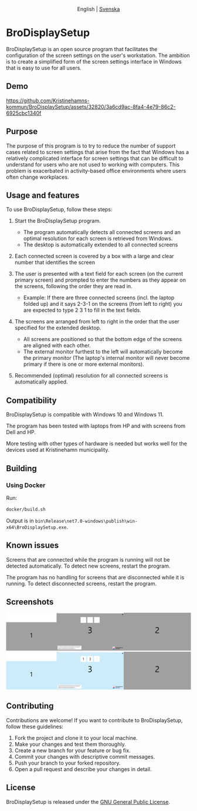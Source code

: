  <p align="center">
  <span>English</span> |
  <a href="README.sv-se.md">Svenska</a>
</p>

# BroDisplaySetup 

BroDisplaySetup is an open source program that facilitates the configuration of the screen settings on the user's workstation. The ambition is to create a simplified form of the screen settings interface in Windows that is easy to use for all users.

## Demo

https://github.com/Kristinehamns-kommun/BroDisplaySetup/assets/32820/3a6cd9ac-8fa4-4e79-86c2-6925cbc1340f

## Purpose

The purpose of this program is to try to reduce the number of support cases related to screen settings that arise from the fact that Windows has a relatively complicated interface for screen settings that can be difficult to understand for users who are not used to working with computers. This problem is exacerbated in activity-based office environments where users often change workplaces.

## Usage and features

To use BroDisplaySetup, follow these steps:

1. Start the BroDisplaySetup program.
    - The program automatically detects all connected screens and an optimal resolution for each screen is retrieved from Windows.
    - The desktop is automatically extended to all connected screens

1. Each connected screen is covered by a box with a large and clear number that identifies the screen
1. The user is presented with a text field for each screen (on the current primary screen) and prompted to enter the numbers as they appear on the screens, following the order they are read in.
    - Example: If there are three connected screens (incl. the laptop folded up) and it says 2-3-1 on the screens (from left to right) you are expected to type 2 3 1 to fill in the text fields.

1. The screens are arranged from left to right in the order that the user specified for the extended desktop.
    - All screens are positioned so that the bottom edge of the screens are aligned with each other.
    - The external monitor furthest to the left will automatically become the primary monitor (The laptop's internal monitor will never become primary if there is one or more external monitors).
1. Recommended (optimal) resolution for all connected screens is automatically applied.

## Compatibility

BroDisplaySetup is compatible with Windows 10 and Windows 11.

The program has been tested with laptops from HP and with screens from Dell and HP.

More testing with other types of hardware is needed but works well for the devices used at Kristinehamn municipality.

## Building

### Using Docker

Run:
    
```bash
docker/build.sh
```

Output is in `bin\Release\net7.0-windows\publish\win-x64\BroDisplaySetup.exe`.

## Known issues

Screens that are connected while the program is running will not be detected automatically. To detect new screens, restart the program.

The program has no handling for screens that are disconnected while it is running. To detect disconnected screens, restart the program. 

## Screenshots

![alt text](./screenshots/screens_start.png "Start screen")
![alt text](./screenshots/screens_typed.png "Typed screens")

## Contributing

Contributions are welcome! If you want to contribute to BroDisplaySetup, follow these guidelines:

1. Fork the project and clone it to your local machine.
2. Make your changes and test them thoroughly.
3. Create a new branch for your feature or bug fix.
4. Commit your changes with descriptive commit messages.
5. Push your branch to your forked repository.
6. Open a pull request and describe your changes in detail.

## License

BroDisplaySetup is released under the [GNU General Public License](LICENSE.md).




